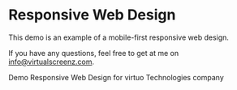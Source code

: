 Responsive Web Design
================

This demo is an example of a mobile-first responsive web design.

If you have any questions, feel free to get at me on [info@virtualscreenz.com](mailto:info@virtualscreenz.com).

Demo Responsive Web Design for virtuo Technologies company
